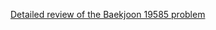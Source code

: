 [Detailed review of the Baekjoon 19585 problem](https://choicube84.github.io/study/2024/02/11/baekjoon_19585.html)
